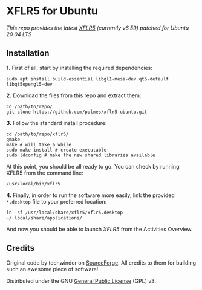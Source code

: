 # XFLR5 for Ubuntu

*This repo provides the latest [XFLR5](http://www.xflr5.tech/xflr5.htm) (currently v6.59) patched for Ubuntu 20.04 LTS*

## Installation

**1.** First of all, start by installing the required dependencies:
```
sudo apt install build-essential libgl1-mesa-dev qt5-default libqt5opengl5-dev
```

**2.** Download the files from this repo and extract them:
```
cd /path/to/repo/
git clone https://github.com/polmes/xflr5-ubuntu.git
```

**3.** Follow the standard install procedure:
```
cd /path/to/repo/xflr5/
qmake
make # will take a while
sudo make install # create executable
sudo ldconfig # make the new shared libraries available
```

At this point, you should be all ready to go. You can check by running XFLR5 from the command line:
```
/usr/local/bin/xflr5
```

**4.** Finally, in order to run the software more easily, link the provided `*.desktop` file to your preferred location:
```
ln -sf /usr/local/share/xflr5/xflr5.desktop ~/.local/share/applications/
```
And now you should be able to launch *XFLR5* from the Activities Overview.

## Credits

Original code by techwinder on [SourceForge](https://sourceforge.net/projects/xflr5/). All credits to them for building such an awesome piece of software!

Distributed under the GNU [General Public License](https://www.gnu.org/licenses/gpl.html) (GPL) v3.
